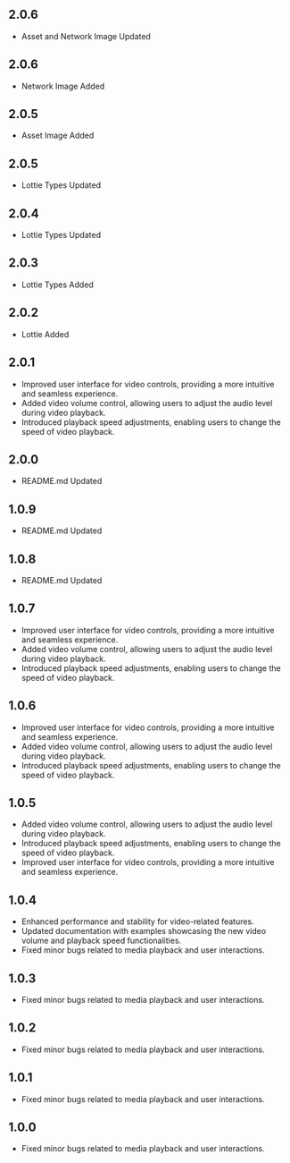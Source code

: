 ## 2.0.6

- Asset and Network Image Updated

## 2.0.6

- Network Image Added

## 2.0.5

- Asset Image Added

## 2.0.5

- Lottie Types Updated

## 2.0.4

- Lottie Types Updated

## 2.0.3

- Lottie Types Added

## 2.0.2

- Lottie Added

## 2.0.1

- Improved user interface for video controls, providing a more intuitive and seamless experience.
- Added video volume control, allowing users to adjust the audio level during video playback.
- Introduced playback speed adjustments, enabling users to change the speed of video playback.

## 2.0.0

- README.md Updated

## 1.0.9

- README.md Updated

## 1.0.8

- README.md Updated

## 1.0.7

- Improved user interface for video controls, providing a more intuitive and seamless experience.
- Added video volume control, allowing users to adjust the audio level during video playback.
- Introduced playback speed adjustments, enabling users to change the speed of video playback.

## 1.0.6

- Improved user interface for video controls, providing a more intuitive and seamless experience.
- Added video volume control, allowing users to adjust the audio level during video playback.
- Introduced playback speed adjustments, enabling users to change the speed of video playback.

## 1.0.5

- Added video volume control, allowing users to adjust the audio level during video playback.
- Introduced playback speed adjustments, enabling users to change the speed of video playback.
- Improved user interface for video controls, providing a more intuitive and seamless experience.

## 1.0.4

- Enhanced performance and stability for video-related features.
- Updated documentation with examples showcasing the new video volume and playback speed functionalities.
- Fixed minor bugs related to media playback and user interactions.

## 1.0.3

- Fixed minor bugs related to media playback and user interactions.

## 1.0.2

- Fixed minor bugs related to media playback and user interactions.

## 1.0.1

- Fixed minor bugs related to media playback and user interactions.

## 1.0.0

- Fixed minor bugs related to media playback and user interactions.
